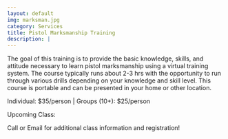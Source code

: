 ```yaml
---
layout: default
img: marksman.jpg
category: Services
title: Pistol Marksmanship Training
description: |
---
```

The goal of this training is to provide the basic knowledge, skills, and attitude necessary to learn pistol marksmanship using a virtual training system. The course typically runs about 2-3 hrs with the opportunity to run through various drills depending on your knowledge and skill level.  This course is portable and can be presented in your home or other location. 
       
Individual: $35/person | Groups (10+): $25/person

Upcoming Class:

Call or Email for additional class information and registration!
